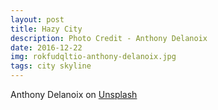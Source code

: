 ```yaml
---
layout: post
title: Hazy City
description: Photo Credit - Anthony Delanoix
date: 2016-12-22
img: rokfudqltio-anthony-delanoix.jpg
tags: city skyline
---
```


Anthony Delanoix on [Unsplash](https://unsplash.com/photos/RokFUDqlTIo)

